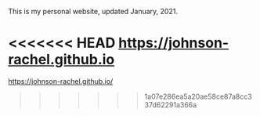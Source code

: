 This is  my personal website, updated January, 2021. 

<<<<<<< HEAD
https://johnson-rachel.github.io
=======
https://johnson-rachel.github.io/
>>>>>>> 1a07e286ea5a20ae58ce87a8cc337d62291a366a
